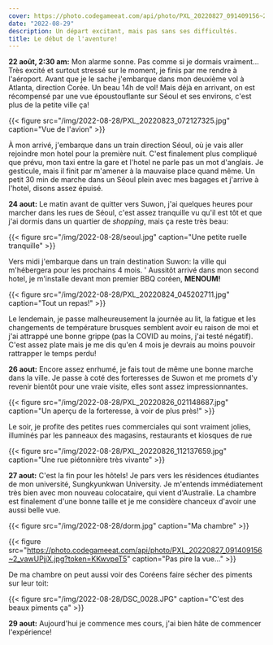 ```yaml
---
cover: https://photo.codegameeat.com/api/photo/PXL_20220827_091409156~2_vawUPjjX.jpg?token=KKwvpeT5
date: "2022-08-29"
description: Un départ excitant, mais pas sans ses difficultés.
title: Le début de l'aventure!
---
```


**22 août, 2:30 am:** Mon alarme sonne. Pas comme si je dormais vraiment... Très excité et surtout stressé sur le moment, je finis par me rendre à l'aéroport.
Avant que je le sache j'embarque dans mon deuxième vol à Atlanta, direction Corée. Un beau 14h de vol! Mais déjà en arrivant, on est récompensé par une vue époustouflante sur Séoul et ses environs, c'est plus de la petite ville ça!

{{< figure src="/img/2022-08-28/PXL_20220823_072127325.jpg" caption="Vue de l'avion" >}}

À mon arrivé, j'embarque dans un train direction Séoul, où je vais aller rejoindre mon hotel pour la première nuit.
C'est finalement plus compliqué que prévu, mon taxi entre la gare et l'hotel ne parle pas un mot d'anglais. Je gesticule, mais il finit par m'amener à la mauvaise place quand même. Un petit 30 min de marche dans un Séoul plein avec mes bagages et j'arrive à l'hotel, disons assez épuisé.

**24 aout:** Le matin avant de quitter vers Suwon, j'ai quelques heures pour marcher dans les rues de Séoul, c'est assez tranquille vu qu'il est tôt et que j'ai dormis dans un quartier de *shopping*, mais ça reste très beau:

{{< figure src="/img/2022-08-28/seoul.jpg" caption="Une petite ruelle tranquille" >}}

Vers midi j'embarque dans un train destination Suwon: la ville qui m'hébergera pour les prochains 4 mois.
'
Aussitôt arrivé dans mon second hotel, je m'installe devant mon premier BBQ coréen, **MENOUM!**

{{< figure src="/img/2022-08-28/PXL_20220824_045202711.jpg" caption="Tout un repas!" >}}

Le lendemain, je passe malheureusement la journée au lit, la fatigue et les changements de température brusques semblent avoir eu raison de moi et j'ai attrappé une bonne grippe (pas la COVID au moins, j'ai testé négatif). C'est assez plate mais je me dis qu'en 4 mois je devrais au moins pouvoir rattrapper le temps perdu!

**26 aout:** Encore assez enrhumé, je fais tout de même une bonne marche dans la ville. Je passe à coté des forteresses de Suwon et me promets d'y revenir bientôt pour une vraie visite, elles sont assez impressionnantes.

{{< figure src="/img/2022-08-28/PXL_20220826_021148687.jpg" caption="Un aperçu de la forteresse, à voir de plus près!" >}}

Le soir, je profite des petites rues commerciales qui sont vraiment jolies, illuminés par les panneaux des magasins, restaurants et kiosques de rue

{{< figure src="/img/2022-08-28/PXL_20220826_112137659.jpg" caption="Une rue piétonnière très vivante" >}}

**27 aout:** C'est la fin pour les hôtels! Je pars vers les résidences étudiantes de mon université, Sungkyunkwan University. Je m'entends immédiatement très bien avec mon nouveau colocataire, qui vient d'Australie. La chambre est finalement d'une bonne taille et je me considère chanceux d'avoir une aussi belle vue.

{{< figure src="/img/2022-08-28/dorm.jpg" caption="Ma chambre" >}}

{{< figure src="https://photo.codegameeat.com/api/photo/PXL_20220827_091409156~2_vawUPjjX.jpg?token=KKwvpeT5" caption="Pas pire la vue..." >}}

De ma chambre on peut aussi voir des Coréens faire sécher des piments sur leur toit:

{{< figure src="/img/2022-08-28/DSC_0028.JPG" caption="C'est des beaux piments ça" >}}

**29 aout:** Aujourd'hui je commence mes cours, j'ai bien hâte de commencer l'expérience!